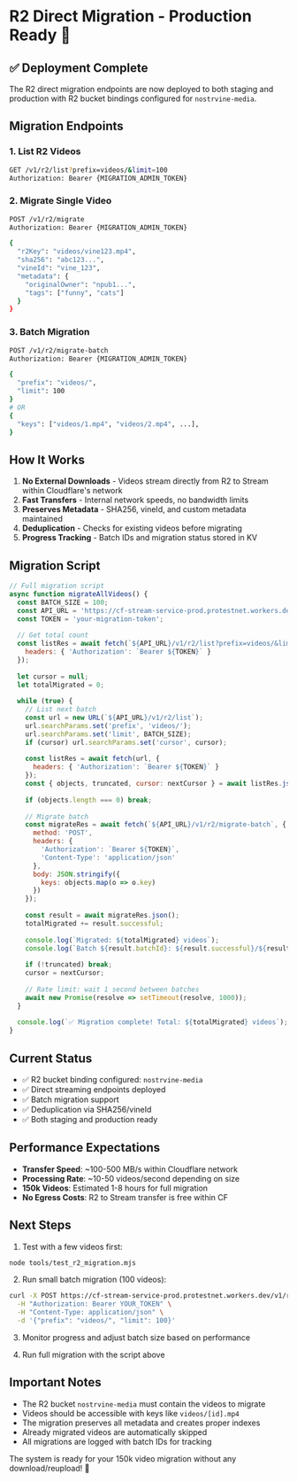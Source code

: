 # R2 Direct Migration - Production Ready 🚀

## ✅ Deployment Complete

The R2 direct migration endpoints are now deployed to both staging and production with R2 bucket bindings configured for `nostrvine-media`.

## Migration Endpoints

### 1. List R2 Videos
```bash
GET /v1/r2/list?prefix=videos/&limit=100
Authorization: Bearer {MIGRATION_ADMIN_TOKEN}
```

### 2. Migrate Single Video
```bash
POST /v1/r2/migrate
Authorization: Bearer {MIGRATION_ADMIN_TOKEN}

{
  "r2Key": "videos/vine123.mp4",
  "sha256": "abc123...",
  "vineId": "vine_123",
  "metadata": {
    "originalOwner": "npub1...",
    "tags": ["funny", "cats"]
  }
}
```

### 3. Batch Migration
```bash
POST /v1/r2/migrate-batch
Authorization: Bearer {MIGRATION_ADMIN_TOKEN}

{
  "prefix": "videos/",
  "limit": 100
}
# OR
{
  "keys": ["videos/1.mp4", "videos/2.mp4", ...],
}
```

## How It Works

1. **No External Downloads** - Videos stream directly from R2 to Stream within Cloudflare's network
2. **Fast Transfers** - Internal network speeds, no bandwidth limits
3. **Preserves Metadata** - SHA256, vineId, and custom metadata maintained
4. **Deduplication** - Checks for existing videos before migrating
5. **Progress Tracking** - Batch IDs and migration status stored in KV

## Migration Script

```javascript
// Full migration script
async function migrateAllVideos() {
  const BATCH_SIZE = 100;
  const API_URL = 'https://cf-stream-service-prod.protestnet.workers.dev';
  const TOKEN = 'your-migration-token';
  
  // Get total count
  const listRes = await fetch(`${API_URL}/v1/r2/list?prefix=videos/&limit=1`, {
    headers: { 'Authorization': `Bearer ${TOKEN}` }
  });
  
  let cursor = null;
  let totalMigrated = 0;
  
  while (true) {
    // List next batch
    const url = new URL(`${API_URL}/v1/r2/list`);
    url.searchParams.set('prefix', 'videos/');
    url.searchParams.set('limit', BATCH_SIZE);
    if (cursor) url.searchParams.set('cursor', cursor);
    
    const listRes = await fetch(url, {
      headers: { 'Authorization': `Bearer ${TOKEN}` }
    });
    const { objects, truncated, cursor: nextCursor } = await listRes.json();
    
    if (objects.length === 0) break;
    
    // Migrate batch
    const migrateRes = await fetch(`${API_URL}/v1/r2/migrate-batch`, {
      method: 'POST',
      headers: {
        'Authorization': `Bearer ${TOKEN}`,
        'Content-Type': 'application/json'
      },
      body: JSON.stringify({
        keys: objects.map(o => o.key)
      })
    });
    
    const result = await migrateRes.json();
    totalMigrated += result.successful;
    
    console.log(`Migrated: ${totalMigrated} videos`);
    console.log(`Batch ${result.batchId}: ${result.successful}/${result.processed} successful`);
    
    if (!truncated) break;
    cursor = nextCursor;
    
    // Rate limit: wait 1 second between batches
    await new Promise(resolve => setTimeout(resolve, 1000));
  }
  
  console.log(`✅ Migration complete! Total: ${totalMigrated} videos`);
}
```

## Current Status

- ✅ R2 bucket binding configured: `nostrvine-media`
- ✅ Direct streaming endpoints deployed
- ✅ Batch migration support
- ✅ Deduplication via SHA256/vineId
- ✅ Both staging and production ready

## Performance Expectations

- **Transfer Speed**: ~100-500 MB/s within Cloudflare network
- **Processing Rate**: ~10-50 videos/second depending on size
- **150k Videos**: Estimated 1-8 hours for full migration
- **No Egress Costs**: R2 to Stream transfer is free within CF

## Next Steps

1. Test with a few videos first:
```bash
node tools/test_r2_migration.mjs
```

2. Run small batch migration (100 videos):
```bash
curl -X POST https://cf-stream-service-prod.protestnet.workers.dev/v1/r2/migrate-batch \
  -H "Authorization: Bearer YOUR_TOKEN" \
  -H "Content-Type: application/json" \
  -d '{"prefix": "videos/", "limit": 100}'
```

3. Monitor progress and adjust batch size based on performance

4. Run full migration with the script above

## Important Notes

- The R2 bucket `nostrvine-media` must contain the videos to migrate
- Videos should be accessible with keys like `videos/[id].mp4`
- The migration preserves all metadata and creates proper indexes
- Already migrated videos are automatically skipped
- All migrations are logged with batch IDs for tracking

The system is ready for your 150k video migration without any download/reupload! 🎉